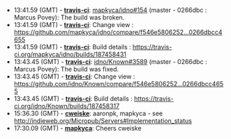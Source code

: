 * <a id="13:41.59">13:41.59 (GMT)</a> - __[travis-ci](https://github.com/travis-ci)__: <a href="https://github.com/mapkyca/idno/issues/154">mapkyca/idno#154</a> (master - 0266dbc : Marcus Povey): The build was broken.
* <a id="13:41.59">13:41.59 (GMT)</a> - __[travis-ci](https://github.com/travis-ci)__: Change view : https://github.com/mapkyca/idno/compare/f546e5806252...0266dbcc4655
* <a id="13:41.59">13:41.59 (GMT)</a> - __[travis-ci](https://github.com/travis-ci)__: Build details : https://travis-ci.org/mapkyca/idno/builds/187458431
* <a id="13:43.45">13:43.45 (GMT)</a> - __[travis-ci](https://github.com/travis-ci)__: <a href="https://github.com/idno/Known/issues/3589">idno/Known#3589</a> (master - 0266dbc : Marcus Povey): The build was fixed.
* <a id="13:43.45">13:43.45 (GMT)</a> - __[travis-ci](https://github.com/travis-ci)__: Change view : https://github.com/idno/Known/compare/f546e5806252...0266dbcc4655
* <a id="13:43.45">13:43.45 (GMT)</a> - __[travis-ci](https://github.com/travis-ci)__: Build details : https://travis-ci.org/idno/Known/builds/187458317
* <a id="15:36.30">15:36.30 (GMT)</a> - __[cweiske](https://github.com/cweiske)__: aaronpk, mapkyca - see http://indieweb.org/Micropub/Servers#Implementation_status
* <a id="17:30.09">17:30.09 (GMT)</a> - __[mapkyca](https://github.com/mapkyca)__: Cheers cweiske
